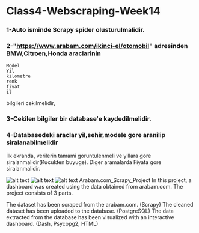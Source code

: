 # Class4-Webscraping-Week14

### 1-Auto isminde Scrapy spider olusturulmalidir.

 ### 2-"https://www.arabam.com/ikinci-el/otomobil" adresinden BMW,Citroen,Honda araclarinin 
	Model
	Yil
	kilometre 
	renk
	fiyat
	il
bilgileri cekilmelidir,
### 3-Cekilen bilgiler bir database'e kaydedilmelidir.
### 4-Databasedeki araclar yil,sehir,modele gore aranilip siralanabilmelidir
İlk ekranda, verilerin tamami goruntulenmeli ve yillara gore siralanmalidir(Kucukten buyuge).
Diger aramalarda Fiyata gore siralanmalidir.

![alt text](https://github.com/pycoders-nl/Class4-Webscraping-Week14/blob/main/1.jpg)
![alt text](https://github.com/pycoders-nl/Class4-Webscraping-Week14/blob/main/2.jpg)
![alt text](https://github.com/pycoders-nl/Class4-Webscraping-Week14/blob/main/3.jpg)
Arabam.com_Scrapy_Project
In this project, a dashboard was created using the data obtained from arabam.com. The project consists of 3 parts.

The dataset has been scraped from the arabam.com. (Scrapy)
The cleaned dataset has been uploaded to the database. (PostgreSQL)
The data extracted from the database has been visualized with an interactive dashboard. (Dash, Psycopg2, HTML)
